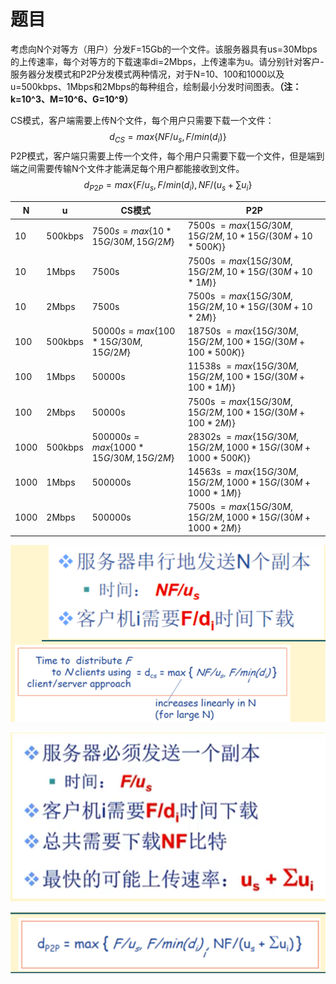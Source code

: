 # 题目

考虑向N个对等方（用户）分发F=15Gb的一个文件。该服务器具有us=30Mbps的上传速率，每个对等方的下载速率di=2Mbps，上传速率为u。请分别针对客户-服务器分发模式和P2P分发模式两种情况，对于N=10、100和1000以及u=500kbps、1Mbps和2Mbps的每种组合，绘制最小分发时间图表。**（注：k=10^3、M=10^6、G=10^9）**

CS模式，客户端需要上传N个文件，每个用户只需要下载一个文件：
$$
d_{CS}=max{\{NF/u_s,F/min(d_i)\}}
$$
P2P模式，客户端只需要上传一个文件，每个用户只需要下载一个文件，但是端到端之间需要传输N个文件才能满足每个用户都能接收到文件。
$$
d_{P2P}=max{\{F/u_s,F/min(d_i),NF/(u_s+\sum{u_i}\}}
$$


| N    | u       | CS模式                                  | P2P                                                        |
| ---- | ------- | --------------------------------------- | ---------------------------------------------------------- |
| 10   | 500kbps | $7500s=max{\{10*15G/30M, 15G/2M\}}$     | 7500s $=max{\{15G/30M,15G/2M,10*15G/(30M+10*500K)\}}$      |
| 10   | 1Mbps   | 7500s                                   | 7500s $=max{\{15G/30M,15G/2M,10*15G/(30M+10*1M)\}}$        |
| 10   | 2Mbps   | 7500s                                   | 7500s $=max{\{15G/30M,15G/2M,10*15G/(30M+10*2M)\}}$        |
| 100  | 500kbps | $50000s=max{\{100*15G/30M, 15G/2M\}}$   | 18750s $=max{\{15G/30M,15G/2M,100*15G/(30M+100*500K)\}}$   |
| 100  | 1Mbps   | 50000s                                  | 11538s $=max{\{15G/30M,15G/2M,100*15G/(30M+100*1M)\}}$     |
| 100  | 2Mbps   | 50000s                                  | 7500s $=max{\{15G/30M,15G/2M,100*15G/(30M+100*2M)\}}$      |
| 1000 | 500kbps | $500000s=max{\{1000*15G/30M, 15G/2M\}}$ | 28302s $=max{\{15G/30M,15G/2M,1000*15G/(30M+1000*500K)\}}$ |
| 1000 | 1Mbps   | 500000s                                 | 14563s $=max{\{15G/30M,15G/2M,1000*15G/(30M+1000*1M)\}}$   |
| 1000 | 2Mbps   | 500000s                                 | 7500s $=max{\{15G/30M,15G/2M,1000*15G/(30M+1000*2M)\}}$    |

![image-20221227222640829](MOOC_homework3/image-20221227222640829.png)

 ![image-20221227222644472](MOOC_homework3/image-20221227222644472.png)

 ![image-20221227222652005](MOOC_homework3/image-20221227222652005.png)